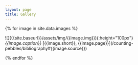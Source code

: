 ```yaml
---
layout: page
title: Gallery
---
```


{% for image in site.data.images %}
<p>
  ![]({{site.baseurl}}/assets/img/{{image.img}}){:height="100px"}  
  <i>{{image.caption}}</i> [{{image.short}}, {{image.page}}](/counting-pebbles/bibliography#{{image.source}})
</p>
{% endfor %}
